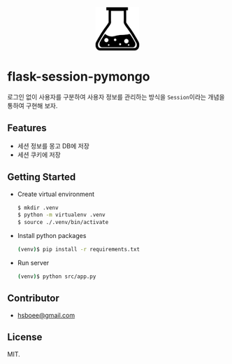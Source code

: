 <p align="center">
  <img src="./logo/flask.svg" width="100" height="100" alt="Sample logo" />
</p>

# flask-session-pymongo

로그인 없이 사용자를 구분하여 사용자 정보를 관리하는 방식을 `Session`이라는 개념을 통하여 구현해 보자.
<br />

## Features
- 세션 정보를 몽고 DB에 저장
- 세션 쿠키에 저장

## Getting Started
- Create virtual environment
    ```bash
    $ mkdir .venv
    $ python -m virtualenv .venv
    $ source ./.venv/bin/activate
    ```

- Install python packages
    ```bash
    (venv)$ pip install -r requirements.txt
    ```

- Run server
    ```bash
    (venv)$ python src/app.py
    ```

## Contributor
- hsboee@gmail.com

## License
MIT.

